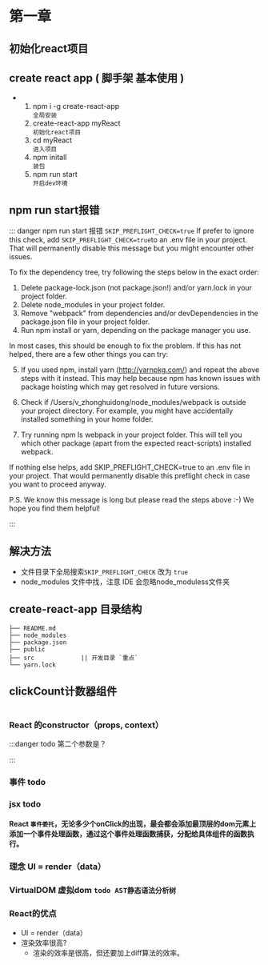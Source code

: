 # 第一章
## 初始化react项目
## create react app ( 脚手架 基本使用 )

- &nbsp;
    1. npm i -g create-react-app   
        `全局安装`
    2. create-react-app myReact    
        `初始化react项目`
    3. cd myReact    
        `进入项目`
    4. npm initall       
        `装包`
    5. npm run start    
        `开启dev环境`
    <!-- ::: -->
## npm run start报错
::: danger npm run start 报错 `SKIP_PREFLIGHT_CHECK=true`
If prefer to ignore this check, add `SKIP_PREFLIGHT_CHECK=true`to an .env file in your project.
That will permanently disable this message but you might encounter other issues.

To fix the dependency tree, try following the steps below in the exact order:

  1. Delete package-lock.json (not package.json!) and/or yarn.lock in your project folder.
  2. Delete node_modules in your project folder.
  3. Remove "webpack" from dependencies and/or devDependencies in the package.json file in your project folder.
  4. Run npm install or yarn, depending on the package manager you use.

In most cases, this should be enough to fix the problem.
If this has not helped, there are a few other things you can try:

  5. If you used npm, install yarn (http://yarnpkg.com/) and repeat the above steps with it instead.
     This may help because npm has known issues with package hoisting which may get resolved in future versions.

  6. Check if /Users/v_zhonghuidong/node_modules/webpack is outside your project directory.
     For example, you might have accidentally installed something in your home folder.

  7. Try running npm ls webpack in your project folder.
     This will tell you which other package (apart from the expected react-scripts) installed webpack.

If nothing else helps, add SKIP_PREFLIGHT_CHECK=true to an .env file in your project.
That would permanently disable this preflight check in case you want to proceed anyway.

P.S. We know this message is long but please read the steps above :-) We hope you find them helpful!

::: 

## 解决方法
- 文件目录下全局搜索`SKIP_PREFLIGHT_CHECK` 改为 `true`
- node_modules 文件中找，注意 IDE 会忽略node_moduless文件夹

## create-react-app 目录结构
```
├── README.md
├── node_modules
├── package.json
├── public
├── src             || 开发目录 `重点` 
└── yarn.lock
```
## clickCount计数器组件
```
```
### React 的constructor（props, context）
:::danger todo 第二个参数是？

::: 

### 事件 todo

### jsx todo


#### React `事件委托`，无论多少个onClick的出现，最会都会添加最顶层的dom元素上添加一个事件处理函数，通过这个事件处理函数捕获，分配给具体组件的函数执行。

### 理念 UI = render（data）

### VirtualDOM 虚拟dom  `todo AST静态语法分析树`
### React的优点
- UI = render（data）
- 渲染效率很高? 
    - 渲染的效率是很高，但还要加上diff算法的效率。